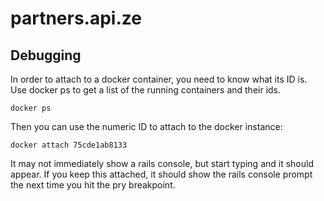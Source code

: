 # partners.api.ze

## Debugging
In order to attach to a docker container, you need to know what its ID is. Use docker ps to get a list of the running containers and their ids.

    docker ps

Then you can use the numeric ID to attach to the docker instance:

    docker attach 75cde1ab8133

It may not immediately show a rails console, but start typing and it should appear. If you keep this attached, it should show the rails console prompt the next time you hit the pry breakpoint.